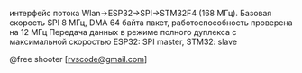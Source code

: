 интерфейс потока Wlan->ESP32->SPI->STM32F4 (168 МГц).
Базовая скорость SPI 8 МГц, DMA 64 байта пакет, работоспособность проверена на 12 МГц
Передача данных в режиме полного дуплекса с максимальной скоростью
ESP32: SPI master, STM32: slave

@free shooter [rvscode@gmail.com]